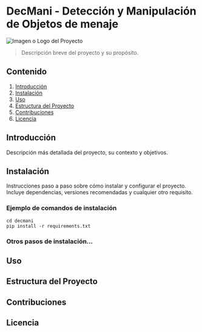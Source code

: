 # DecMani - Detección y Manipulación de Objetos de menaje

![Imagen o Logo del Proyecto](url_de_la_imagen)

> Descripción breve del proyecto y su propósito.

## Contenido

1. [Introducción](#introducción)
2. [Instalación](#instalación)
3. [Uso](#uso)
4. [Estructura del Proyecto](#estructura-del-proyecto)
5. [Contribuciones](#contribuciones)
6. [Licencia](#licencia)

## Introducción

Descripción más detallada del proyecto, su contexto y objetivos.

## Instalación

Instrucciones paso a paso sobre cómo instalar y configurar el proyecto. Incluye dependencias, versiones recomendadas y cualquier otro requisito.

### Ejemplo de comandos de instalación
```git clone https://github.com/tu-usuario/decmani.git
cd decmani
pip install -r requirements.txt
```
### Otros pasos de instalación...

## Uso

## Estructura del Proyecto

## Contribuciones

## Licencia

